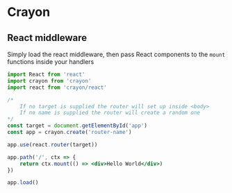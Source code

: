 # Crayon
## React middleware

Simply load the react middleware, then pass React components to the `mount` functions inside your handlers

```jsx
import React from 'react'
import crayon from 'crayon'
import react from 'crayon/react'

/*
    If no target is supplied the router will set up inside <body>
    If no name is supplied the router will create a random one
*/
const target = document.getElementById('app')
const app = crayon.create('router-name') 

app.use(react.router(target))

app.path('/', ctx => {
    return ctx.mount(() => <div>Hello World</div>)
})

app.load()
```